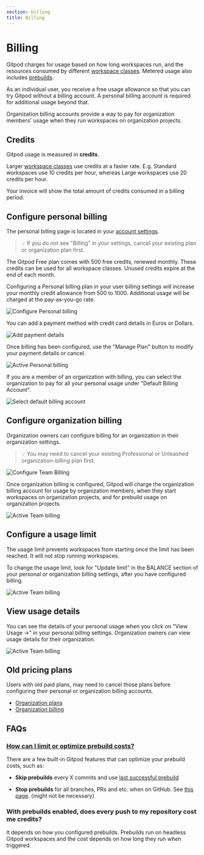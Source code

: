 ```yaml
---
section: billing
title: Billing
---
```


<script context="module">
  export const prerender = true;
</script>

# Billing

Gitpod charges for usage based on how long workspaces run, and the resources consumed by different [workspace classes](/docs/configure/workspaces/workspace-classes). Metered usage also includes [prebuilds](/docs/configure/projects/prebuilds).

As an individual user, you receive a free usage allowance so that you can try Gitpod without a billing account. A personal billing account is required for additional usage beyond that.

Organization billing accounts provide a way to pay for organization members' usage when they run workspaces on organization projects.

## Credits

Gitpod usage is measured in **credits**.

Larger [workspace classes](/docs/configure/workspaces/workspace-classes) use credits at a faster rate. E.g. Standard workspaces use 10 credits per hour, whereas Large workspaces use 20 credits per hour.

Your invoice will show the total amount of credits consumed in a billing period.

## Configure personal billing

The personal billing page is located in your [account settings](https://gitpod.io/account).

> 💡 If you do not see "Billing" in your settings, cancel your existing plan or organization plan first.

The Gitpod Free plan comes with 500 free credits, renewed monthly. These credits can be used for all workspace classes. Unused credits expire at the end of each month.

Configuring a Personal billing plan in your user billing settings will increase your monthly credit allowance from 500 to 1000. Additional usage will be charged at the pay-as-you-go rate.

![Configure Personal billing](../../static/images/docs/billing/configure-personal-billing.png)

You can add a payment method with credit card details in Euros or Dollars.

![Add payment details](../../static/images/docs/billing/add-personal-payment-details.png)

Once billing has been configured, use the "Manage Plan" button to modify your payment details or cancel.

![Active Personal billing](../../static/images/docs/billing/active-personal-billing.png)

If you are a member of an organization with billing, you can select the organization to pay for all your personal usage under "Default Billing Account".

![Select default billing account](../../static/images/docs/billing/select-default-billing-account.png)

## Configure organization billing

Organization owners can configure billing for an organization in their organization settings.

> 💡 You may need to cancel your existing Professional or Unleashed organization-billing plan first.

![Configure Team Billing](../../static/images/docs/billing/configure-team-billing.png)

Once organization billing is configured, Gitpod will charge the organization billing account for usage by organization members, when they start workspaces on organization projects, and for prebuild usage on organization projects.

![Active Team billing](../../static/images/docs/billing/active-team-billing.png)

## Configure a usage limit

The usage limit prevents workspaces from starting once the limit has been reached. It will not stop running workspaces.

To change the usage limit, look for "Update limit" in the BALANCE section of your personal or organization billing settings, after you have configured billing.

![Active Team billing](../../static/images/docs/billing/update-usage-limit-2.png)

## View usage details

You can see the details of your personal usage when you click on "View Usage →" in your personal billing settings. Organization owners can view usage details for their organization.

![Active Team billing](../../static/images/docs/billing/view-team-usage-details.png)

## Old pricing plans

Users with old paid plans, may need to cancel those plans before configuring their personal or organization billing accounts.

- [Organization plans](/docs/configure/billing/org-plans)
- [Organization billing](/docs/configure/billing/org-billing)


## FAQs

### [How can I limit or optimize prebuild costs?](https://discord.com/channels/816244985187008514/1070648758716600371)
<!-- DISCORD_BOT_FAQ - DO NOT REMOVE -->

There are a few built-in Gitpod features that can optimize your prebuild costs, such as:

- **Skip prebuilds** every X commits and use [last successful prebuild](https://www.gitpod.io/docs/configure/projects/last-successful-prebuild)

- **Stop prebuilds** for all branches, PRs and etc. when on GitHub. See [this page](https://www.gitpod.io/docs/references/gitpod-yml/#github). (might not be necessary)

### With prebuilds enabled, does every push to my repository cost me credits?

It depends on how you configured prebuilds. Prebuilds run on headless Gitpod workspaces and the cost depends on how long they run when triggered.
